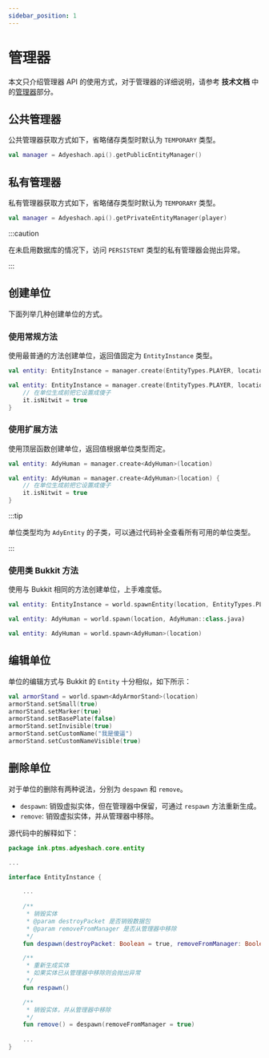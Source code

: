 ```yaml
---
sidebar_position: 1
---
```


# 管理器

本文只介绍管理器 API 的使用方式，对于管理器的详细说明，请参考 **技术文档** 中的[管理器](/plugin/adyeshach/start/tech/manager)部分。

## 公共管理器

公共管理器获取方式如下，省略储存类型时默认为 `TEMPORARY` 类型。

```kotlin
val manager = Adyeshach.api().getPublicEntityManager()
```

## 私有管理器

私有管理器获取方式如下，省略储存类型时默认为 `TEMPORARY` 类型。

```kotlin
val manager = Adyeshach.api().getPrivateEntityManager(player)
```

:::caution

在未启用数据库的情况下，访问 `PERSISTENT` 类型的私有管理器会抛出异常。

:::

## 创建单位

下面列举几种创建单位的方式。

### 使用常规方法

使用最普通的方法创建单位，返回值固定为 `EntityInstance` 类型。

```kotlin
val entity: EntityInstance = manager.create(EntityTypes.PLAYER, location)
```

```kotlin
val entity: EntityInstance = manager.create(EntityTypes.PLAYER, location) {
    // 在单位生成前把它设置成傻子
    it.isNitwit = true
}
```

### 使用扩展方法

使用顶层函数创建单位，返回值根据单位类型而定。

```kotlin
val entity: AdyHuman = manager.create<AdyHuman>(location)
```

```kotlin
val entity: AdyHuman = manager.create<AdyHuman>(location) {
    // 在单位生成前把它设置成傻子
    it.isNitwit = true
}
```

:::tip

单位类型均为 `AdyEntity` 的子类，可以通过代码补全查看所有可用的单位类型。

:::

### 使用类 Bukkit 方法

使用与 Bukkit 相同的方法创建单位，上手难度低。

```kotlin
val entity: EntityInstance = world.spawnEntity(location, EntityTypes.PLAYER)
```

```kotlin
val entity: AdyHuman = world.spawn(location, AdyHuman::class.java)
```

```kotlin
val entity: AdyHuman = world.spawn<AdyHuman>(location)
```

## 编辑单位

单位的编辑方式与 Bukkit 的 `Entity` 十分相似，如下所示：

```kotlin
val armorStand = world.spawn<AdyArmorStand>(location)
armorStand.setSmall(true)
armorStand.setMarker(true)
armorStand.setBasePlate(false)
armorStand.setInvisible(true)
armorStand.setCustomName("我是傻逼")
armorStand.setCustomNameVisible(true)
```

## 删除单位

对于单位的删除有两种说法，分别为 `despawn` 和 `remove`。

- `despawn`: 销毁虚拟实体，但在管理器中保留，可通过 `respawn` 方法重新生成。
- `remove`: 销毁虚拟实体，并从管理器中移除。

源代码中的解释如下：

```kotlin
package ink.ptms.adyeshach.core.entity

...

interface EntityInstance {

    ...
    
    /**
     * 销毁实体
     * @param destroyPacket 是否销毁数据包
     * @param removeFromManager 是否从管理器中移除
     */
    fun despawn(destroyPacket: Boolean = true, removeFromManager: Boolean = false)

    /**
     * 重新生成实体
     * 如果实体已从管理器中移除则会抛出异常
     */
    fun respawn()

    /**
     * 销毁实体，并从管理器中移除
     */
    fun remove() = despawn(removeFromManager = true)
    
    ...
}
```